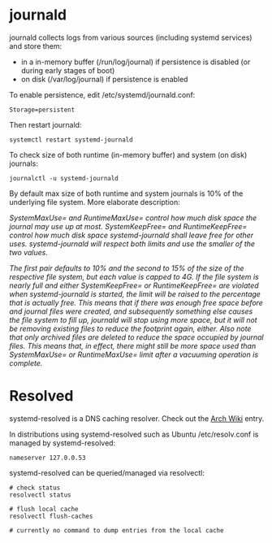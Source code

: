 # journald
journald collects logs from various sources (including systemd services) and store them:
- in a in-memory buffer (/run/log/journal) if persistence is disabled (or during early stages of boot)
- on disk (/var/log/journal) if persistence is enabled

To enable persistence, edit /etc/systemd/journald.conf:
```
Storage=persistent
```

Then restart journald:
```
systemctl restart systemd-journald
```

To check size of both runtime (in-memory buffer) and system (on disk) journals:
```
journalctl -u systemd-journald
```

By default max size of both runtime and system journals is 10% of the underlying file system. More elaborate description:

<em>SystemMaxUse= and RuntimeMaxUse= control how much disk space the journal may use up at most.  SystemKeepFree= and RuntimeKeepFree= control how much disk space systemd-journald shall leave free for other uses. systemd-journald will respect both limits and use the smaller of the two values.</em>

<em>The first pair defaults to 10% and the second to 15% of the size of the respective file system, but each value is capped to 4G. If the file system is nearly full and either SystemKeepFree= or RuntimeKeepFree= are violated when systemd-journald is started, the limit will be raised to the percentage that is actually free. This means that if there was enough free space before and journal files were created, and subsequently something else causes the file system to fill up, journald will stop using more space, but it will not be removing existing files to reduce the footprint again, either. Also note that only archived files are deleted to reduce the space occupied by journal files. This means that, in effect, there might still be more space used than SystemMaxUse= or RuntimeMaxUse= limit after a vacuuming operation is complete.</em>

# Resolved
systemd-resolved is a DNS caching resolver. Check out the [Arch Wiki](https://wiki.archlinux.org/index.php/Systemd-resolved) entry.

In distributions using systemd-resolved such as Ubuntu /etc/resolv.conf is managed by systemd-resolved:
```
nameserver 127.0.0.53
```

systemd-resolved can be queried/managed via resolvectl:
```
# check status
resolvectl status

# flush local cache
resolvectl flush-caches

# currently no command to dump entries from the local cache
```
